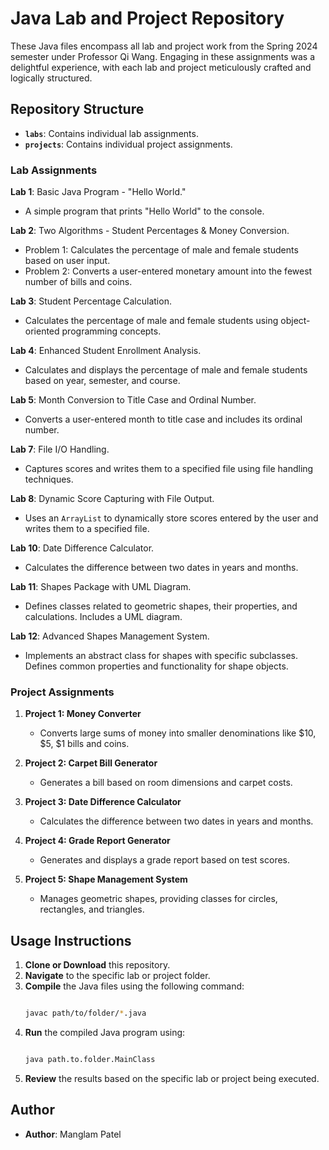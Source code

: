 # Java Lab and Project Repository

These Java files encompass all lab and project work from the Spring 2024 semester under Professor Qi Wang. Engaging in these assignments was a delightful experience, with each lab and project meticulously crafted and logically structured.

## Repository Structure

- **`labs`**: Contains individual lab assignments.
- **`projects`**: Contains individual project assignments.

### Lab Assignments

**Lab 1**: Basic Java Program - "Hello World."
   - A simple program that prints "Hello World" to the console.

**Lab 2**: Two Algorithms - Student Percentages & Money Conversion.
   - Problem 1: Calculates the percentage of male and female students based on user input.
   - Problem 2: Converts a user-entered monetary amount into the fewest number of bills and coins.

**Lab 3**: Student Percentage Calculation.
   - Calculates the percentage of male and female students using object-oriented programming concepts.

**Lab 4**: Enhanced Student Enrollment Analysis.
   - Calculates and displays the percentage of male and female students based on year, semester, and course.

**Lab 5**: Month Conversion to Title Case and Ordinal Number.
   - Converts a user-entered month to title case and includes its ordinal number.

**Lab 7**: File I/O Handling.
   - Captures scores and writes them to a specified file using file handling techniques.

**Lab 8**: Dynamic Score Capturing with File Output.
   - Uses an `ArrayList` to dynamically store scores entered by the user and writes them to a specified file.

**Lab 10**: Date Difference Calculator.
   - Calculates the difference between two dates in years and months.

**Lab 11**: Shapes Package with UML Diagram.
   - Defines classes related to geometric shapes, their properties, and calculations. Includes a UML diagram.

**Lab 12**: Advanced Shapes Management System.
   - Implements an abstract class for shapes with specific subclasses. Defines common properties and functionality for shape objects.

### Project Assignments

1. **Project 1: Money Converter**
   - Converts large sums of money into smaller denominations like $10, $5, $1 bills and coins.

2. **Project 2: Carpet Bill Generator**
   - Generates a bill based on room dimensions and carpet costs.

3. **Project 3: Date Difference Calculator**
   - Calculates the difference between two dates in years and months.

4. **Project 4: Grade Report Generator**
   - Generates and displays a grade report based on test scores.

5. **Project 5: Shape Management System**
   - Manages geometric shapes, providing classes for circles, rectangles, and triangles.

## Usage Instructions

1. **Clone or Download** this repository.
2. **Navigate** to the specific lab or project folder.
3. **Compile** the Java files using the following command:
   ```bash
   
   javac path/to/folder/*.java
   ```
4. **Run** the compiled Java program using:
   ```bash
   
   java path.to.folder.MainClass
   ```
5. **Review** the results based on the specific lab or project being executed.

## Author

- **Author**: Manglam Patel
